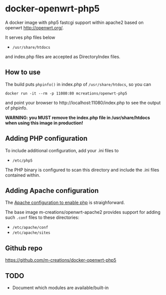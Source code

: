 docker-openwrt-php5
===================

A docker image with php5 fastcgi support within apache2 based on
openwrt http://openwrt.org/.

It serves php files below

* `/usr/share/htdocs`

and index.php files are accepted as DirectoryIndex files.

How to use
----------

The build puts `phpinfo()` in index.php of `/usr/share/htdocs`, so you can

```
docker run -it --rm -p 11080:80 mcreations/openwrt-php5
```

and point your browser to http://localhost:11080/index.php to see the output of phpinfo.

**WARNING: you MUST remove the index.php file in /usr/share/htdocs when using this image in production!**

Adding PHP configuration
---------------------------

To include additional configuration, add your .ini files to

* `/etc/php5`

The PHP binary is configured to scan this directory and include the .ini files contained within.

Adding Apache configuration
---------------------------

The [Apache configuration to enable php](image/root/etc/apache/conf/php5-cgi.conf) is straighforward.

The base image m-creations/openwrt-apache2 provides support for adding
such `.conf` files to these directories:

* `/etc/apache/conf`
* `/etc/apache/sites`

Github repo
-----------

https://github.com/m-creations/docker-openwrt-php5

TODO
----

* Document which modules are available/built-in

